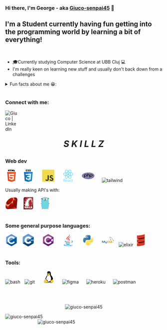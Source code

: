 ### Hi there, I'm George - aka [Giuco-senpai45][dummy] 👋

## I'm a Student currently having fun getting into the programming world by learning a bit of everything!

<br/>

- 🎓Currently studying Computer Science at UBB Cluj 💻
- I'm really keen on learning new stuff and usually don't back down from a challenges
<details>
    <summary>Fun facts about me 😁:</summary>
    <ul>
    <li>I love drawing 🎨 and singing 🎤</li>
    <li>I play basketball 🏀</li>
    <li><a href="https://myanimelist.net/profile/Giuco"><i>I also watch a lot of anime (shh)</i></a></li>
</details>

<br/>

### Connect with me:

<!-- [<img align="left" alt="Giuco | Twitter" width="22px" src="https://cdn.jsdelivr.net/npm/simple-icons@v3/icons/twitter.svg" />][twitter] -->

[<img align="left" alt="Giuco | LinkedIn" width="40px" src="https://cdn.jsdelivr.net/npm/simple-icons@v3/icons/linkedin.svg" />][linkedin]

<br />
<br />
<br />

# <p align="center"><b><i>S K I L L Z</i></b></p>

### <b>Web dev</b>

<p align="left">
  <a> <img src="https://raw.githubusercontent.com/devicons/devicon/master/icons/html5/html5-original-wordmark.svg" alt="html5" width="40" height="40"/> </a>
  <a style="padding:10px"> <img src="https://raw.githubusercontent.com/devicons/devicon/master/icons/css3/css3-original-wordmark.svg" alt="css3" width="40" height="40"/> </a>
  <a style="padding:10px"> <img src="https://raw.githubusercontent.com/devicons/devicon/master/icons/javascript/javascript-original.svg" alt="javascript" width="40" height="40"/> </a>
  <a style="padding:10px"> <img src="https://raw.githubusercontent.com/devicons/devicon/master/icons/react/react-original-wordmark.svg" alt="react" width="40" height="40"/> </a>
  <a style="padding:10px"> <img src="https://raw.githubusercontent.com/devicons/devicon/master/icons/php/php-original.svg" alt="php" width="40" height="40"/> </a>
  <!-- <a style="padding:10px"> <img src="https://www.chartjs.org/media/logo-title.svg" alt="chartjs" width="40" height="40"/> </a>  -->
  <!-- <a href="https://www.typescriptlang.org/" target="_blank" rel="noreferrer"> <img src="https://raw.githubusercontent.com/devicons/devicon/master/icons/typescript/typescript-original.svg" alt="typescript" width="40" height="40"/> </a> -->
  <a style="padding:10px"> <img src="https://www.vectorlogo.zone/logos/tailwindcss/tailwindcss-icon.svg" alt="tailwind" width="40" height="40"/> </a>
  <!-- <a href="https://getbootstrap.com" target="_blank"> <img src="https://raw.githubusercontent.com/devicons/devicon/master/icons/bootstrap/bootstrap-plain-wordmark.svg" alt="bootstrap" width="40" height="40"/> </a> -->
  <p> Usually making API's with:</p>
  <div align="left">
    <a> <img src="https://raw.githubusercontent.com/devicons/devicon/master/icons/ruby/ruby-original.svg" alt="ruby" width="40" height="40"/> </a>
    <a style="padding:10px"> <img src="https://raw.githubusercontent.com/devicons/devicon/master/icons/rails/rails-original-wordmark.svg" alt="rails" width="40" height="40"/> </a>
    <a href="https://golang.org" target="_blank" rel="noreferrer"> <img src="https://raw.githubusercontent.com/devicons/devicon/master/icons/go/go-original.svg" alt="go" width="40" height="40"/> </a>
  </div>
</p>

#

### <b>Some general purpose languages:</b>

<p align="left">
    <a> <img src="https://raw.githubusercontent.com/devicons/devicon/master/icons/c/c-original.svg" alt="c" width="40" height="40"/> </a>
    <a style="padding:10px"> <img src="https://raw.githubusercontent.com/devicons/devicon/master/icons/cplusplus/cplusplus-original.svg" alt="cplusplus" width="40" height="40"/> </a>
    <a style="padding:10px"> <img src="https://raw.githubusercontent.com/devicons/devicon/master/icons/csharp/csharp-original.svg" alt="csharp" width="40" height="40"/> </a>
    <a style="padding:10px"> <img src="https://raw.githubusercontent.com/devicons/devicon/master/icons/java/java-original.svg" alt="java" width="40" height="40"/> </a>
    <a style="padding:10px"> <img src="https://raw.githubusercontent.com/devicons/devicon/master/icons/python/python-original.svg" alt="python" width="40" height="40"/> </a>
    <a style="padding:10px"> <img src="https://raw.githubusercontent.com/devicons/devicon/master/icons/mysql/mysql-original-wordmark.svg" alt="mysql" width="40" height="40"/> </a>
    <a> <img src="https://www.vectorlogo.zone/logos/elixir-lang/elixir-lang-icon.svg" alt="elixir" width="40" height="40"/> </a>
    <a href="https://www.scala-lang.org" target="_blank" rel="noreferrer"> <img src="https://raw.githubusercontent.com/devicons/devicon/master/icons/scala/scala-original.svg" alt="scala" width="40" height="40"/> </a>
    <!-- <a style="padding:10px"> <img src="https://www.vectorlogo.zone/logos/kotlinlang/kotlinlang-icon.svg" alt="kotlin" width="40" height="40"/> </a> -->
     <!-- <a href="https://flutter.dev" target="_blank" rel="noreferrer"> <img src="https://www.vectorlogo.zone/logos/flutterio/flutterio-icon.svg" alt="flutter" width="40" height="40"/> </a>  -->
</p>

<!--#

### <b>AI/ML <i> (yeah I'm that guy) </i></b>

<p align="left">
  <a href="https://opencv.org/" target="_blank" rel="noreferrer"> <img src="https://www.vectorlogo.zone/logos/opencv/opencv-icon.svg" alt="opencv" width="40" height="40"/> </a>
  <a href="https://pandas.pydata.org/" target="_blank" rel="noreferrer"> <img src="https://raw.githubusercontent.com/devicons/devicon/2ae2a900d2f041da66e950e4d48052658d850630/icons/pandas/pandas-original.svg" alt="pandas" width="40" height="40"/> </a>
  <a href="https://pytorch.org/" target="_blank" rel="noreferrer"> <img src="https://www.vectorlogo.zone/logos/pytorch/pytorch-icon.svg" alt="pytorch" width="40" height="40"/> </a>
  <a href="https://scikit-learn.org/" target="_blank" rel="noreferrer"> <img src="https://upload.wikimedia.org/wikipedia/commons/0/05/Scikit_learn_logo_small.svg" alt="scikit_learn" width="40" height="40"/> </a>
  <a href="https://seaborn.pydata.org/" target="_blank" rel="noreferrer"> <img src="https://seaborn.pydata.org/_images/logo-mark-lightbg.svg" alt="seaborn" width="40" height="40"/>
  </a>
  <a href="https://www.tensorflow.org" target="_blank" rel="noreferrer"> <img src="https://www.vectorlogo.zone/logos/tensorflow/tensorflow-icon.svg" alt="tensorflow" width="40" height="40"/> </a>
</p>
-->


#

### <b>Tools:</b>

<p align="left"> 
    <a> <img src="https://www.vectorlogo.zone/logos/gnu_bash/gnu_bash-icon.svg" alt="bash" width="40" height="40"/></a>
    <a style="padding:10px"> <img src="https://www.vectorlogo.zone/logos/git-scm/git-scm-icon.svg" alt="git" width="40" height="40"/> </a>
    <a style="padding:10px"> <img src="https://raw.githubusercontent.com/devicons/devicon/master/icons/linux/linux-original.svg" alt="linux" width="40" height="40"/> </a>
    <a style="padding:10px"> <img src="https://www.vectorlogo.zone/logos/figma/figma-icon.svg" alt="figma" width="40" height="40"/> </a>
    <a style="padding:10px"> <img src="https://www.vectorlogo.zone/logos/heroku/heroku-icon.svg" alt="heroku" width="40" height="40"/> </a>
    <a style="padding:10px"> <img src="https://www.vectorlogo.zone/logos/getpostman/getpostman-icon.svg" alt="postman" width="40" height="40"/> </a>
 </p>

<br />
<br />

<p align="center"><img align="center" src="https://github-readme-stats.vercel.app/api/top-langs?username=giuco-senpai45&show_icons=true&locale=en&layout=compact" alt="giuco-senpai45" /></p>

<div display="flex">
  <img align="left" width="400" src="https://github-readme-stats.vercel.app/api?username=giuco-senpai45&show_icons=true&locale=en" alt="giuco-senpai45" />
  <img align="right" width="400" src="https://github-readme-streak-stats.herokuapp.com/?user=giuco-senpai45&" alt="giuco-senpai45" />
</div>

[twitter]: https://twitter.com/Giuco8
[linkedin]: https://linkedin.com/in/ardelean-george/
[dummy]: https://github.com/Giuco-senpai45
